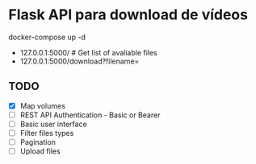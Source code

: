 # Flask API para download de vídeos


docker-compose up -d
<br/>
* 127.0.0.1:5000/ # Get list of avaliable files
* 127.0.0.1:5000/download?filename=<FILENAME>

## TODO

- [X] Map volumes
- [ ] REST API Authentication - Basic or Bearer
- [ ] Basic user interface
- [ ] Filter files types
- [ ] Pagination
- [ ] Upload files